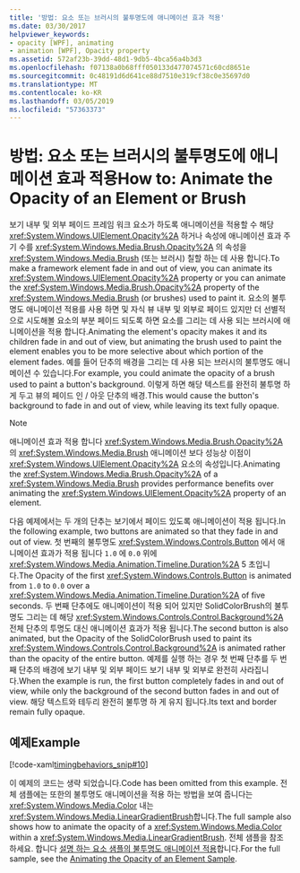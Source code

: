 ```yaml
---
title: '방법: 요소 또는 브러시의 불투명도에 애니메이션 효과 적용'
ms.date: 03/30/2017
helpviewer_keywords:
- opacity [WPF], animating
- animation [WPF], Opacity property
ms.assetid: 572af23b-39dd-48d1-9db5-4bca56a4b3d3
ms.openlocfilehash: f07138a0b68fff050133d477074571c60cd8651e
ms.sourcegitcommit: 0c48191d6d641ce88d7510e319cf38c0e35697d0
ms.translationtype: MT
ms.contentlocale: ko-KR
ms.lasthandoff: 03/05/2019
ms.locfileid: "57363373"
---
```

# <a name="how-to-animate-the-opacity-of-an-element-or-brush"></a><span data-ttu-id="200c8-102">방법: 요소 또는 브러시의 불투명도에 애니메이션 효과 적용</span><span class="sxs-lookup"><span data-stu-id="200c8-102">How to: Animate the Opacity of an Element or Brush</span></span>
<span data-ttu-id="200c8-103">보기 내부 및 외부 페이드 프레임 워크 요소가 하도록 애니메이션을 적용할 수 해당 <xref:System.Windows.UIElement.Opacity%2A> 하거나 속성에 애니메이션 효과 주기 수를 <xref:System.Windows.Media.Brush.Opacity%2A> 의 속성을 <xref:System.Windows.Media.Brush> (또는 브러시) 칠할 하는 데 사용 합니다.</span><span class="sxs-lookup"><span data-stu-id="200c8-103">To make a framework element fade in and out of view, you can animate its <xref:System.Windows.UIElement.Opacity%2A> property or you can animate the <xref:System.Windows.Media.Brush.Opacity%2A> property of the <xref:System.Windows.Media.Brush> (or brushes) used to paint it.</span></span> <span data-ttu-id="200c8-104">요소의 불투명도 애니메이션 적용를 사용 하면 및 자식 뷰 내부 및 외부로 페이드 있지만 더 선별적으로 시도해볼 요소의 부분 페이드 되도록 하면 요소를 그리는 데 사용 되는 브러시에 애니메이션을 적용 합니다.</span><span class="sxs-lookup"><span data-stu-id="200c8-104">Animating the element's opacity makes it and its children fade in and out of view, but animating the brush used to paint the element enables you to be more selective about which portion of the element fades.</span></span> <span data-ttu-id="200c8-105">예를 들어 단추의 배경을 그리는 데 사용 되는 브러시의 불투명도 애니메이션 수 있습니다.</span><span class="sxs-lookup"><span data-stu-id="200c8-105">For example, you could animate the opacity of a brush used to paint a button's background.</span></span> <span data-ttu-id="200c8-106">이렇게 하면 해당 텍스트를 완전히 불투명 하 게 두고 뷰의 페이드 인 / 아웃 단추의 배경.</span><span class="sxs-lookup"><span data-stu-id="200c8-106">This would cause the button's background to fade in and out of view, while leaving its text fully opaque.</span></span>  
  
> [!NOTE]
>  <span data-ttu-id="200c8-107">애니메이션 효과 적용 합니다 <xref:System.Windows.Media.Brush.Opacity%2A> 의 <xref:System.Windows.Media.Brush> 애니메이션 보다 성능상 이점이 <xref:System.Windows.UIElement.Opacity%2A> 요소의 속성입니다.</span><span class="sxs-lookup"><span data-stu-id="200c8-107">Animating the <xref:System.Windows.Media.Brush.Opacity%2A> of a <xref:System.Windows.Media.Brush> provides performance benefits over animating the <xref:System.Windows.UIElement.Opacity%2A> property of an element.</span></span>  
  
 <span data-ttu-id="200c8-108">다음 예제에서는 두 개의 단추는 보기에서 페이드 있도록 애니메이션이 적용 됩니다.</span><span class="sxs-lookup"><span data-stu-id="200c8-108">In the following example, two buttons are animated so that they fade in and out of view.</span></span> <span data-ttu-id="200c8-109">첫 번째의 불투명도 <xref:System.Windows.Controls.Button> 에서 애니메이션 효과가 적용 됩니다 `1.0` 에 `0.0` 위에 <xref:System.Windows.Media.Animation.Timeline.Duration%2A> 5 초입니다.</span><span class="sxs-lookup"><span data-stu-id="200c8-109">The Opacity of the first <xref:System.Windows.Controls.Button> is animated from `1.0` to `0.0` over a <xref:System.Windows.Media.Animation.Timeline.Duration%2A> of five seconds.</span></span> <span data-ttu-id="200c8-110">두 번째 단추에도 애니메이션이 적용 되어 있지만 SolidColorBrush의 불투명도 그리는 데 해당 <xref:System.Windows.Controls.Control.Background%2A> 전체 단추의 투명도 대신 애니메이션 효과가 적용 됩니다.</span><span class="sxs-lookup"><span data-stu-id="200c8-110">The second button is also animated, but the Opacity of the SolidColorBrush used to paint its <xref:System.Windows.Controls.Control.Background%2A> is animated rather than the opacity of the entire button.</span></span> <span data-ttu-id="200c8-111">예제를 실행 하는 경우 첫 번째 단추를 두 번째 단추의 배경에 보기 내부 및 외부 페이드 보기 내부 및 외부로 완전히 사라집니다.</span><span class="sxs-lookup"><span data-stu-id="200c8-111">When the example is run, the first button completely fades in and out of view, while only the background of the second button fades in and out of view.</span></span> <span data-ttu-id="200c8-112">해당 텍스트와 테두리 완전히 불투명 하 게 유지 됩니다.</span><span class="sxs-lookup"><span data-stu-id="200c8-112">Its text and border remain fully opaque.</span></span>  
  
## <a name="example"></a><span data-ttu-id="200c8-113">예제</span><span class="sxs-lookup"><span data-stu-id="200c8-113">Example</span></span>  
 [!code-xaml[timingbehaviors_snip#10](~/samples/snippets/csharp/VS_Snippets_Wpf/timingbehaviors_snip/CSharp/OpacityAnimationExample.xaml#10)]  
  
 <span data-ttu-id="200c8-114">이 예제의 코드는 생략 되었습니다.</span><span class="sxs-lookup"><span data-stu-id="200c8-114">Code has been omitted from this example.</span></span> <span data-ttu-id="200c8-115">전체 샘플에는 또한의 불투명도 애니메이션을 적용 하는 방법을 보여 줍니다는 <xref:System.Windows.Media.Color> 내는 <xref:System.Windows.Media.LinearGradientBrush>합니다.</span><span class="sxs-lookup"><span data-stu-id="200c8-115">The full sample also shows how to animate the opacity of a <xref:System.Windows.Media.Color> within a <xref:System.Windows.Media.LinearGradientBrush>.</span></span>  <span data-ttu-id="200c8-116">전체 샘플을 참조 하세요. 합니다 [설명 하는 요소 샘플의 불투명도 애니메이션 적용](https://github.com/Microsoft/WPF-Samples/tree/master/Animation/OpacityAnimation)합니다.</span><span class="sxs-lookup"><span data-stu-id="200c8-116">For the full sample, see the [Animating the Opacity of an Element Sample](https://github.com/Microsoft/WPF-Samples/tree/master/Animation/OpacityAnimation).</span></span>
